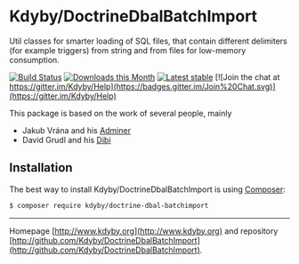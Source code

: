 Kdyby/DoctrineDbalBatchImport
======

Util classes for smarter loading of SQL files, that contain different delimiters (for example triggers) from string and from files for low-memory consumption.

[![Build Status](https://travis-ci.org/Kdyby/DoctrineDbalBatchImport.svg?branch=master)](https://travis-ci.org/Kdyby/DoctrineDbalBatchImport)
[![Downloads this Month](https://img.shields.io/packagist/dm/kdyby/doctrine-dbal-batchimport.svg)](https://packagist.org/packages/kdyby/doctrine-dbal-batchimport)
[![Latest stable](https://img.shields.io/packagist/v/kdyby/doctrine-dbal-batchimport.svg)](https://packagist.org/packages/kdyby/doctrine-dbal-batchimport)
[![Join the chat at https://gitter.im/Kdyby/Help](https://badges.gitter.im/Join%20Chat.svg)](https://gitter.im/Kdyby/Help)

This package is based on the work of several people, mainly

* Jakub Vrána and his [Adminer](https://www.adminer.org/)
* David Grudl and his [Dibi](https://github.com/dg/dibi)


Installation
------------

The best way to install Kdyby/DoctrineDbalBatchImport is using  [Composer](http://getcomposer.org/):

```sh
$ composer require kdyby/doctrine-dbal-batchimport
```


-----

Homepage [http://www.kdyby.org](http://www.kdyby.org) and repository [http://github.com/Kdyby/DoctrineDbalBatchImport](http://github.com/Kdyby/DoctrineDbalBatchImport).
